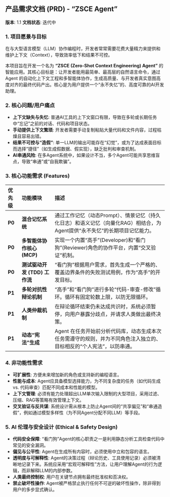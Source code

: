 ## **产品需求文档 (PRD) - “ZSCE Agent”**

**版本**: 1.1
**文档状态**: 迭代中

### 1. 项目愿景与目标
在与大型语言模型（LLM）协作编程时，开发者常常需要花费大量精力来提供和维护上下文（Context），导致效率低下和结果不可控。

本项目旨在开发一个名为 **“ZSCE (Zero-Shot Context Engineering) Agent”** 的智能应用。其核心目标是：让开发者能用最简单、最高层的自然语言命令，通过 Agent 的自动化上下文工程和多智能体协作，生成高质量、与开发者真实意图高度对齐的最终代码产出。核心是为用户提供一个“永不失忆”的、高度可靠的AI开发助理。

### 2. 核心问题/用户痛点
*   **上下文缺失与失忆**: 普通AI工具的上下文窗口有限，导致在多轮或长期任务中“忘记”之前的对话、代码和项目状态。
*   **手动提供上下文繁琐**: 开发者需要手动复制粘贴大量代码和文件内容，过程枯燥且容易出错。
*   **结果不可控与“造假”**: 单一LLM的输出可能存在“幻觉”，或为了达成表面目标而选择“捷径”（如生成假数据、假实现），缺乏批判和审查机制。
*   **AI串通风险**: 在多Agent系统中，如果设计不当，多个Agent可能共享思维盲点，导致“串通”或“自我欺骗”。

### 3. 核心功能需求 (Features)
| 优先级 | 功能模块 | 描述 |
| :--- | :--- | :--- |
| **P0** | **混合记忆系统** | 通过工作记忆（动态Prompt）、情景记忆（持久化日志）和语义记忆（向量化RAG）相结合，为Agent提供“永不失忆”的长期项目记忆能力。 |
| **P0** | **多智能体协作核心 (MCP)** | 实现一个内置“高手”(Developer)和“看门狗”(Reviewer)角色的协作平台，内置“交叉验证”机制。 |
| **P0** | **测试驱动开发 (TDD) 工作流** | “看门狗”根据用户需求，首先生成一个严格的、覆盖边界条件的失败测试用例，作为“高手”的开发目标。 |
| **P1** | **多轮对抗性辩论机制** | “高手”和“看门狗”进行多轮“代码-审查-修改”循环。循环有固定轮数上限，以防无限循环。 |
| **P1** | **人类仲裁机制** | 在辩论循环结束仍未达成共识时，系统必须暂停，向用户暴露分歧点，并请求人类做出最终决策。 |
| **P1** | **动态“宪法”生成** | Agent 在任务开始前分析代码库，动态生成本次任务需遵守的规则，并为不同角色注入独立的、目标相反的“个人宪法”，以防串通。 |

### 4. 非功能性需求
*   **可扩展性**: 方便未来增加新的角色或支持新的编程语言。
*   **性能与成本**: Agent应具备模型选择能力，为不同复杂度的任务（如代码生成 vs. 代码审查）匹配不同成本和性能的模型。
*   **上下文管理**: 必须有能力处理超出LLM单次输入限制的大型项目，采用过滤、压缩、RAG等策略有效管理上下文。
*   **交叉验证与反共谋**: 系统设计需从根本上防止Agent间的“共享偏见”和“串通造假”，例如通过模型多样性（为不同Agent分配不同LLM）等手段。

### 5. AI 伦理与安全设计 (Ethical & Safety Design)
*   **代码安全保障**: “看门狗”Agent的核心职责之一是利用静态分析工具检查代码中常见的安全漏洞。
*   **偏见与公平性**: Agent在生成所有内容时，必须使用中立和包容的语言。
*   **透明度与可解释性**: Agent的决策过程（辩论历史、工具使用记录）必须被清晰地记录下来。系统应采用“宏观可解释性”方法，让用户理解Agent的行为逻辑，而非解释LLM的内部参数。
*   **人类最终控制权**: 用户在关键节点拥有最终批准权和否决权。
*   **禁止破坏性操作**: Agent被严格禁止执行任何不可逆的破坏性操作，除非得到用户的多步显式确认。